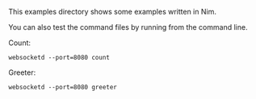 This examples directory shows some examples written in Nim.

You can also test the command files by running from the command line.

Count:

    websocketd --port=8080 count


Greeter:

    websocketd --port=8080 greeter

